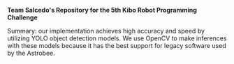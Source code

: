 **Team Salcedo's Repository for the 5th Kibo Robot Programming Challenge**

Summary: our implementation achieves high accuracy and speed by utilizing YOLO object detection models. We use OpenCV to make inferences with these models because it has the best support for legacy software used by the Astrobee.
